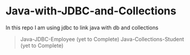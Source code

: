 # Java-with-JDBC-and-Collections
In this repo I am using jdbc to link java with db and collections

> Java-JDBC-Employee (yet to Complete)
> Java-Collections-Student (yet to Complete)
